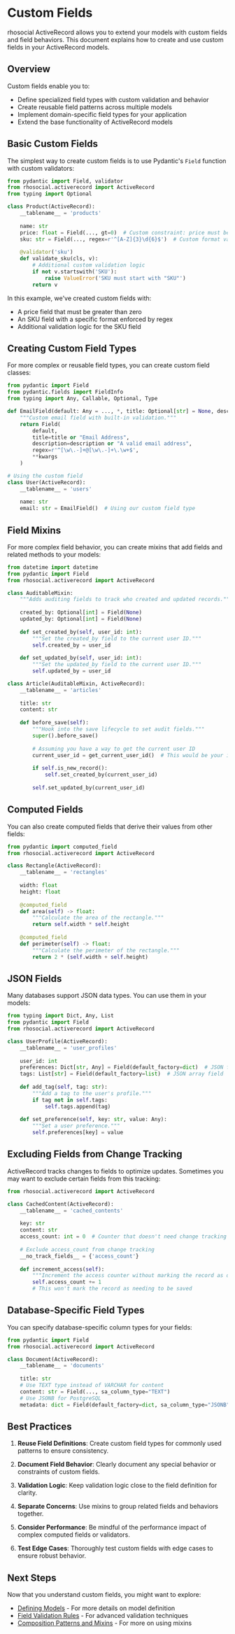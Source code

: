 # Custom Fields

rhosocial ActiveRecord allows you to extend your models with custom fields and field behaviors. This document explains how to create and use custom fields in your ActiveRecord models.

## Overview

Custom fields enable you to:

- Define specialized field types with custom validation and behavior
- Create reusable field patterns across multiple models
- Implement domain-specific field types for your application
- Extend the base functionality of ActiveRecord models

## Basic Custom Fields

The simplest way to create custom fields is to use Pydantic's `Field` function with custom validators:

```python
from pydantic import Field, validator
from rhosocial.activerecord import ActiveRecord
from typing import Optional

class Product(ActiveRecord):
    __tablename__ = 'products'
    
    name: str
    price: float = Field(..., gt=0)  # Custom constraint: price must be positive
    sku: str = Field(..., regex=r'^[A-Z]{3}\d{6}$')  # Custom format validation
    
    @validator('sku')
    def validate_sku(cls, v):
        # Additional custom validation logic
        if not v.startswith('SKU'):
            raise ValueError('SKU must start with "SKU"')
        return v
```

In this example, we've created custom fields with:
- A price field that must be greater than zero
- An SKU field with a specific format enforced by regex
- Additional validation logic for the SKU field

## Creating Custom Field Types

For more complex or reusable field types, you can create custom field classes:

```python
from pydantic import Field
from pydantic.fields import FieldInfo
from typing import Any, Callable, Optional, Type

def EmailField(default: Any = ..., *, title: Optional[str] = None, description: Optional[str] = None, **kwargs) -> Any:
    """Custom email field with built-in validation."""
    return Field(
        default,
        title=title or "Email Address",
        description=description or "A valid email address",
        regex=r'^[\w\.-]+@[\w\.-]+\.\w+$',
        **kwargs
    )

# Using the custom field
class User(ActiveRecord):
    __tablename__ = 'users'
    
    name: str
    email: str = EmailField()  # Using our custom field type
```

## Field Mixins

For more complex field behavior, you can create mixins that add fields and related methods to your models:

```python
from datetime import datetime
from pydantic import Field
from rhosocial.activerecord import ActiveRecord

class AuditableMixin:
    """Adds auditing fields to track who created and updated records."""
    
    created_by: Optional[int] = Field(None)
    updated_by: Optional[int] = Field(None)
    
    def set_created_by(self, user_id: int):
        """Set the created_by field to the current user ID."""
        self.created_by = user_id
    
    def set_updated_by(self, user_id: int):
        """Set the updated_by field to the current user ID."""
        self.updated_by = user_id

class Article(AuditableMixin, ActiveRecord):
    __tablename__ = 'articles'
    
    title: str
    content: str
    
    def before_save(self):
        """Hook into the save lifecycle to set audit fields."""
        super().before_save()
        
        # Assuming you have a way to get the current user ID
        current_user_id = get_current_user_id()  # This would be your implementation
        
        if self.is_new_record():
            self.set_created_by(current_user_id)
        
        self.set_updated_by(current_user_id)
```

## Computed Fields

You can also create computed fields that derive their values from other fields:

```python
from pydantic import computed_field
from rhosocial.activerecord import ActiveRecord

class Rectangle(ActiveRecord):
    __tablename__ = 'rectangles'
    
    width: float
    height: float
    
    @computed_field
    def area(self) -> float:
        """Calculate the area of the rectangle."""
        return self.width * self.height
    
    @computed_field
    def perimeter(self) -> float:
        """Calculate the perimeter of the rectangle."""
        return 2 * (self.width + self.height)
```

## JSON Fields

Many databases support JSON data types. You can use them in your models:

```python
from typing import Dict, Any, List
from pydantic import Field
from rhosocial.activerecord import ActiveRecord

class UserProfile(ActiveRecord):
    __tablename__ = 'user_profiles'
    
    user_id: int
    preferences: Dict[str, Any] = Field(default_factory=dict)  # JSON field
    tags: List[str] = Field(default_factory=list)  # JSON array field
    
    def add_tag(self, tag: str):
        """Add a tag to the user's profile."""
        if tag not in self.tags:
            self.tags.append(tag)
    
    def set_preference(self, key: str, value: Any):
        """Set a user preference."""
        self.preferences[key] = value
```

## Excluding Fields from Change Tracking

ActiveRecord tracks changes to fields to optimize updates. Sometimes you may want to exclude certain fields from this tracking:

```python
from rhosocial.activerecord import ActiveRecord

class CachedContent(ActiveRecord):
    __tablename__ = 'cached_contents'
    
    key: str
    content: str
    access_count: int = 0  # Counter that doesn't need change tracking
    
    # Exclude access_count from change tracking
    __no_track_fields__ = {'access_count'}
    
    def increment_access(self):
        """Increment the access counter without marking the record as dirty."""
        self.access_count += 1
        # This won't mark the record as needing to be saved
```

## Database-Specific Field Types

You can specify database-specific column types for your fields:

```python
from pydantic import Field
from rhosocial.activerecord import ActiveRecord

class Document(ActiveRecord):
    __tablename__ = 'documents'
    
    title: str
    # Use TEXT type instead of VARCHAR for content
    content: str = Field(..., sa_column_type="TEXT")
    # Use JSONB for PostgreSQL
    metadata: dict = Field(default_factory=dict, sa_column_type="JSONB")
```

## Best Practices

1. **Reuse Field Definitions**: Create custom field types for commonly used patterns to ensure consistency.

2. **Document Field Behavior**: Clearly document any special behavior or constraints of custom fields.

3. **Validation Logic**: Keep validation logic close to the field definition for clarity.

4. **Separate Concerns**: Use mixins to group related fields and behaviors together.

5. **Consider Performance**: Be mindful of the performance impact of complex computed fields or validators.

6. **Test Edge Cases**: Thoroughly test custom fields with edge cases to ensure robust behavior.

## Next Steps

Now that you understand custom fields, you might want to explore:

- [Defining Models](../3.1.defining_models/README.md) - For more details on model definition
- [Field Validation Rules](../3.1.defining_models/field_validation_rules.md) - For advanced validation techniques
- [Composition Patterns and Mixins](../3.1.defining_models/composition_patterns_and_mixins.md) - For more on using mixins